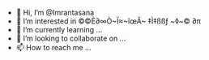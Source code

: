 - 👋 Hi, I’m @Imrantasana
- 👀 I’m interested in ©©È∂∞Ò~Ï≈~îœÂ~ ‡Ì‡ßßƒ ~◊~© ∂π
- 🌱 I’m currently learning ...
- 💞️ I’m looking to collaborate on ...
- 📫 How to reach me ...

<!---
Imrantasana/Imrantasana is a ✨ special ✨ repository because its `README.md` (this file) appears on your GitHub profile.
You can click the Preview link to take a look at your changes.
--->
